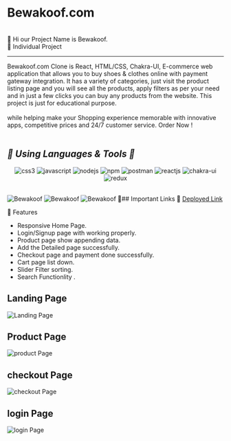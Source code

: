 
 <h1> Bewakoof.com </h1>
<br/>
🎯 Hi our Project Name is Bewakoof. 
<br/>
🎯 Individual Project
<hr>
Bewakoof.com Clone is React, HTML/CSS, Chakra-UI, E-commerce web application that allows you to buy shoes & clothes online with payment gateway integration. It has a variety of categories, just visit the product listing page and you will see all the products, apply filters as per your need and in just a few clicks you can buy any products from the website. This project is just for educational purpose.
<br/>
<br/>
while helping make your Shopping experience memorable with innovative apps, competitive prices and 24/7 customer service. Order Now !
<br/>
<br/>
<h2><i>🎯 Using Languages & Tools 🧰</i></h2>
<p align="center">
    <img src="https://img.shields.io/badge/CSS3-1572B6?style=for-the-badge&logo=css3&logoColor=white" alt="css3" />
    <img src="https://img.shields.io/badge/JavaScript-323330?style=for-the-badge&logo=javascript&logoColor=F7DF1E" alt="javascript" />
    <img src="https://img.shields.io/badge/Node.js-339933?style=for-the-badge&logo=nodedotjs&logoColor=white" alt="nodejs" />
    <img src="https://img.shields.io/badge/npm-CB3837?style=for-the-badge&logo=npm&logoColor=white" alt="npm" />
    <img src="https://img.shields.io/badge/Postman-FF6C37?style=for-the-badge&logo=Postman&logoColor=white" alt="postman" />
    <img src="https://img.shields.io/badge/React-20232A?style=for-the-badge&logo=react&logoColor=61DAFB" alt="reactjs" />
   <img src="https://img.shields.io/badge/Chakra%20UI-3bc7bd?style=for-the-badge&logo=chakraui&logoColor=white" alt="chakra-ui" />
   <img src="https://img.shields.io/badge/-Material--UII-blue" alt="redux" />
 </p>
<br/>
<img src="https://images.bewakoof.com/uploads/grid/app/Desktop-Strip-3-1672040129.jpg" alt="Bewakoof" />
<img src="https://images.bewakoof.com/uploads/grid/app/Desktop-Strip-6-1669217199.jpg" alt="Bewakoof" />
<img src="https://images.bewakoof.com/uploads/grid/app/desktop-survey-1673330211.jpg" alt="Bewakoof" />
🎯## Important Links 🔗 
<a href="https://prized-ring-1889.netlify.app/">Deployed Link</a>
<br>

🎯 Features
- Responsive Home Page.
- Login/Signup page with working properly.
- Product page show appending data.
- Add the Detailed page successfully.
- Checkout page and payment done successfully. 
- Cart page list down.
- Slider Filter sorting.
- Search Functionlity .


## Landing Page

 <img src="landing.png" alt="Landing Page" />

## Product Page

 <img src="product.png" alt="product Page" />

## checkout Page

 <img src="checkout.png" alt="checkout Page" />

## login Page

 <img src="./image/login.png" alt="login Page" />
